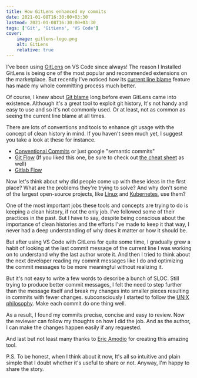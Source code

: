 ```yaml
---
title: How GitLens enhanced my commits
date: 2021-01-08T16:30:00+03:30
lastmod: 2021-01-08T16:30:00+03:30
tags: ['Git', 'GitLens', 'VS Code']
cover:
    image: gitlens-logo.png
    alt: GitLens
    relative: true
---
```


I've been using [GitLens](https://marketplace.visualstudio.com/items?itemName=eamodio.gitlens) on VS Code since always! The reason I Installed GitLens is being one of the most popular and recommended extensions on the marketplace. But recently I've noticed how its [current line blame](https://github.com/eamodio/vscode-gitlens#current-line-blame-) feature has made my whole committing process much better.

Of course, I knew about [Git blame](https://git-scm.com/docs/git-blame) long before even GitLens came into existence. Although it's a great tool to exploit git history, It's not handy and easy to use and so it's not commonly used. Or at least, not as common as seeing the current line blame at all times.

There are lots of conventions and tools to enhance git usage with the concept of clean history in mind. If you haven't seen much yet, I suggest you take a look at these for instance.

- [Conventional Commits](https://www.conventionalcommits.org/en/v1.0.0/) or just google "semantic commits"
- [Git Flow](https://nvie.com/posts/a-successful-git-branching-model/) (If you liked this one, be sure to check out [the cheat sheet](https://danielkummer.github.io/git-flow-cheatsheet/) as well)
- [Gitlab Flow](https://docs.gitlab.com/ee/topics/gitlab_flow.html)

Now let's think about why did people come up with these ideas in the first place? What are the problems they're trying to solve? And why don't some of the largest open-source projects, like [Linux](https://git.kernel.org/) and [Kubernetes](https://github.com/kubernetes/kubernetes), use them?

One of the most important jobs these tools and concepts are trying to do is keeping a clean history, if not the only job. I've followed some of their practices in the past. But I have to say, despite being conscious about the importance of clean histories and the efforts I've made to keep it that way, I never had a deep understanding of why does it matter or how it should be.

But after using VS Code with GitLens for quite some time, I gradually grew a habit of looking at the last commit message of the current line I was working on to understand why the last author wrote it. And then I tried to think about the next developer reading my commit messages like I do and optimizing the commit messages to be more meaningful without realizing it.

But it's not easy to write a few words to describe a bunch of SLOC. Still trying to produce better commit messages, I felt the need to step further than the message itself and break my changes into smaller pieces resulting in commits with fewer changes. subconsciously I started to follow the [UNIX philosophy](https://en.wikipedia.org/wiki/Unix_philosophy). Make each commit do one thing well.

As a result, I found my commits precise, concise and easy to review. Now the reviewer can follow my thoughts on how I did the job. And as the author, I can make the changes happen easily if any requested.

And last but not least many thanks to [Eric Amodio](https://www.amod.io/) for creating this amazing tool.

P.S. To be honest, when I think about it now, It's all so intuitive and plain simple that I doubt whether it's useful to share or not. Anyway, I'm happy to share the story.
